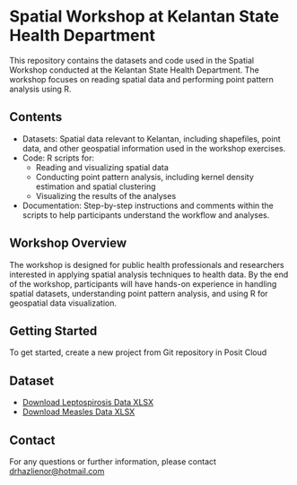 # Spatial Workshop at Kelantan State Health Department

This repository contains the datasets and code used in the Spatial Workshop conducted at the Kelantan State Health Department. The workshop focuses on reading spatial data and performing point pattern analysis using R.

## Contents
- Datasets: Spatial data relevant to Kelantan, including shapefiles, point data, and other geospatial information used in the workshop exercises.
- Code: R scripts for:
  - Reading and visualizing spatial data
  - Conducting point pattern analysis, including kernel density estimation and spatial clustering
  - Visualizing the results of the analyses
- Documentation: Step-by-step instructions and comments within the scripts to help participants understand the workflow and analyses.

## Workshop Overview
The workshop is designed for public health professionals and researchers interested in applying spatial analysis techniques to health data. By the end of the workshop, participants will have hands-on experience in handling spatial datasets, understanding point pattern analysis, and using R for geospatial data visualization.

## Getting Started
To get started, create a new project from Git repository in Posit Cloud

## Dataset
- [Download Leptospirosis Data XLSX](https://github.com/drhazlienor/spatialworkshop.github.io/raw/main/leptospirosis.xlsx)
- [Download Measles Data XLSX](https://github.com/drhazlienor/spatialworkshop.github.io/raw/main/measle_kel.xlsx)


## Contact
For any questions or further information, please contact drhazlienor@hotmail.com
